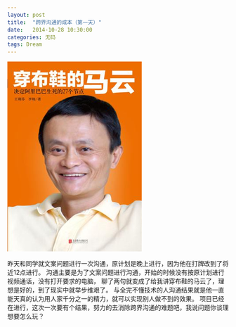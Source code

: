 ```yaml
---
layout: post
title:  "跨界沟通的成本（第一天）"
date:   2014-10-28 10:30:00
categories: 无码
tags: Dream
---
```


![穿布鞋的马云](/images/talk-mayun.jpg)

昨天和同学就文案问题进行一次沟通，原计划是晚上进行，因为他在打牌改到了将近12点进行。
沟通主要是为了文案问题进行沟通，开始的时候没有按原计划进行视频通话，没有打开要求的电脑，
聊了两句就变成了给我讲穿布鞋的马云了，理想是好的，到了现实中就举步维艰了。
与全完不懂技术的人沟通结果就是他一直能天真的认为用人家千分之一的精力，就可以实现别人做不到的效果。
项目已经在进行，这次一次要有个结果，努力的去消除跨界沟通的难题吧，我说问题你谈理想要怎么玩？

